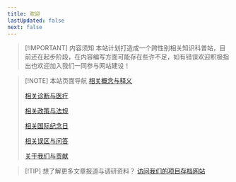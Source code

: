 ```yaml
---
title: 欢迎
lastUpdated: false
next: false
---
```


> [!IMPORTANT] 内容须知
> 本站计划打造成一个跨性别相关知识科普站，目前还在起步阶段，在内容编写方面可能存在些许不足，如有错误欢迎积极指出也欢迎加入我们一同参与网站建设！

> [!NOTE] 本站页面导航
> [相关概念与释义](/document/concepts-and-definitions)
>  
> [相关诊断与医疗](/document/diagnosis-and-medical)
> 
> [相关政策与法规](/document/policies-and-regulations)
> 
> [相关国际纪念日](/document/days-and-festivals)
> 
> [相关误区与问答](/document/q-and-a)
> 
> [关于我们与贡献](/about)

> [!TIP] 想了解更多文章报道与调研资料？
> [访问我们的项目存档网站](https://transzh-program.github.io/docs/)

